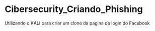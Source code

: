 # Cibersecurity_Criando_Phishing
Utilizando o KALI para criar um clone da pagina de login do Facebook
